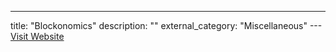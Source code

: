 ---
title: "Blockonomics"
description: ""
external_category: "Miscellaneous"
---[Visit Website](https://www.blockonomics.co)

